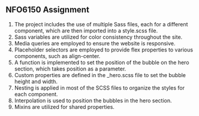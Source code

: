 ## NFO6150 Assignment

1. The project includes the use of multiple Sass files, each for a different component, which are then imported into a style.scss file. 
2. Sass variables are utilized for color consistency throughout the site.
3. Media queries are employed to ensure the website is responsive.
4. Placeholder selectors are employed to provide flex properties to various components, such as align-center.
5. A function is implemented to set the position of the bubble on the hero section, which takes position as a parameter.
6. Custom properties are defined in the _hero.scss file to set the bubble height and width.
7. Nesting is applied in most of the SCSS files to organize the styles for each component.
8. Interpolation is used to position the bubbles in the hero section. 
9. Mixins are utilized for shared properties.
